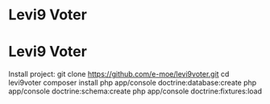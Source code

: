 Levi9 Voter
========================

Levi9 Voter
========================

Install project:
git clone https://github.com/e-moe/levi9voter.git
cd levi9voter
composer install
php app/console doctrine:database:create
php app/console doctrine:schema:create
php app/console doctrine:fixtures:load